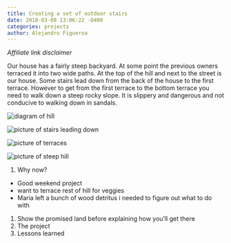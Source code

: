 ```yaml
---
title: Creating a set of outdoor stairs
date: 2018-03-08 13:06:22 -0400
categories: projects
author: Alejandro Figueroa
---
```


_Affiliate link disclaimer_

Our house has a fairly steep backyard. At some point the previous owners terraced it into two wide paths. At the top of the hill and next to the street is our house. Some stairs lead down from the back of the house to the first terrace. However to get from the first terrace to the bottom terrace you need to walk down a steep rocky slope. It is slippery and dangerous and not conducive to walking down in sandals.

![diagram of hill](/diagram.jpg)

![picture of stairs leading down](/picture_of_stairs_leading_down.jpg)

![picture of terraces](/picture_of_terraces.jpg)

![picture of steep hill](/picture_of_steep_hill.jpg)

1) Why now?
  - Good weekend project
  - want to terrace rest of hill for veggies
  - Maria left a bunch of wood detritus i needed to figure out what to do with
1) Show the promised land before explaining how you’ll get there
1) The project
1) Lessons learned
